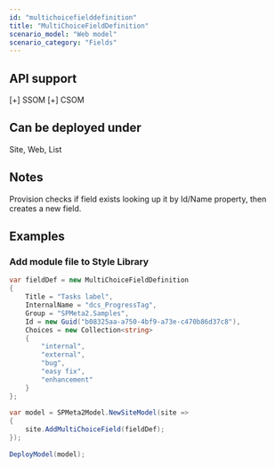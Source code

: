 ```yaml
---
id: "multichoicefielddefinition"
title: "MultiChoiceFieldDefinition"
scenario_model: "Web model"
scenario_category: "Fields"
---
```


## API support
[+] SSOM [+] CSOM

## Can be deployed under
Site, Web, List

## Notes
Provision checks if field exists looking up it by Id/Name property, then creates a new field.

## Examples

### Add module file to Style Library
```cs
var fieldDef = new MultiChoiceFieldDefinition
{
    Title = "Tasks label",
    InternalName = "dcs_ProgressTag",
    Group = "SPMeta2.Samples",
    Id = new Guid("b08325aa-a750-4bf9-a73e-c470b86d37c8"),
    Choices = new Collection<string>
    {
        "internal",
        "external",
        "bug",
        "easy fix",
        "enhancement"
    }
};
 
var model = SPMeta2Model.NewSiteModel(site =>
{
    site.AddMultiChoiceField(fieldDef);
});
 
DeployModel(model);
```